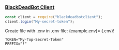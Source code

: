 
### [BlackDeadBot Client](https://github.com/theequaq/blackdeadbotclient)

```js
const client = require("blackdeadbotclient");
client.login("My-secret-token"); 
```


Create file with .env
in .env file:
(example.env)= (.env)!
```.env
TOKEN="My-Top-Secret-Token"
PREFIX="!"
```
